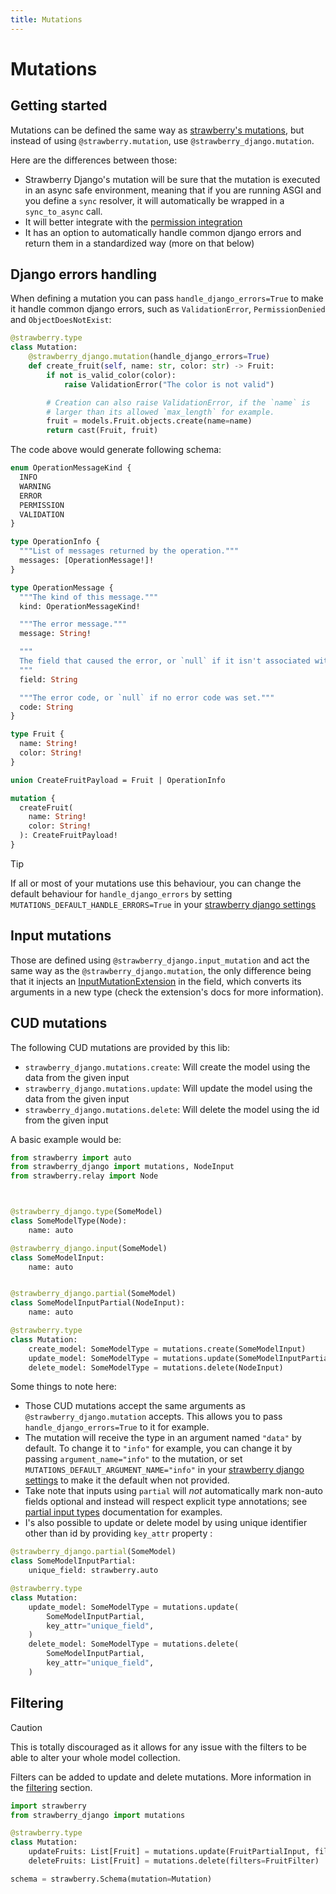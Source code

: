 ```yaml
---
title: Mutations
---
```


# Mutations

## Getting started

Mutations can be defined the same way as
[strawberry's mutations](https://strawberry.rocks/docs/general/mutations), but instead of
using `@strawberry.mutation`, use `@strawberry_django.mutation`.

Here are the differences between those:

- Strawberry Django's mutation will be sure that the mutation is executed in an async safe
  environment, meaning that if you are running ASGI and you define a `sync` resolver, it will
  automatically be wrapped in a `sync_to_async` call.
- It will better integrate with the [permission integration](./permissions.md)
- It has an option to automatically handle common django errors and return them
  in a standardized way (more on that below)

## Django errors handling

When defining a mutation you can pass `handle_django_errors=True` to make it handle
common django errors, such as `ValidationError`, `PermissionDenied` and `ObjectDoesNotExist`:

```python title="types.py"
@strawberry.type
class Mutation:
    @strawberry_django.mutation(handle_django_errors=True)
    def create_fruit(self, name: str, color: str) -> Fruit:
        if not is_valid_color(color):
            raise ValidationError("The color is not valid")

        # Creation can also raise ValidationError, if the `name` is
        # larger than its allowed `max_length` for example.
        fruit = models.Fruit.objects.create(name=name)
        return cast(Fruit, fruit)
```

The code above would generate following schema:

```graphql title="schema.graphql"
enum OperationMessageKind {
  INFO
  WARNING
  ERROR
  PERMISSION
  VALIDATION
}

type OperationInfo {
  """List of messages returned by the operation."""
  messages: [OperationMessage!]!
}

type OperationMessage {
  """The kind of this message."""
  kind: OperationMessageKind!

  """The error message."""
  message: String!

  """
  The field that caused the error, or `null` if it isn't associated with any particular field.
  """
  field: String

  """The error code, or `null` if no error code was set."""
  code: String
}

type Fruit {
  name: String!
  color: String!
}

union CreateFruitPayload = Fruit | OperationInfo

mutation {
  createFruit(
    name: String!
    color: String!
  ): CreateFruitPayload!
}
```

> [!TIP]
> If all or most of your mutations use this behaviour, you can change the
> default behaviour for `handle_django_errors` by setting
> `MUTATIONS_DEFAULT_HANDLE_ERRORS=True` in your [strawberry django settings](../settings)

## Input mutations

Those are defined using `@strawberry_django.input_mutation` and act the same way as
the `@strawberry_django.mutation`, the only difference being that it injects
an [InputMutationExtension](https://strawberry.rocks/docs/general/mutations#the-input-mutation-extension)
in the field, which converts its arguments in a new type (check the extension's docs
for more information).

## CUD mutations

The following CUD mutations are provided by this lib:

- `strawberry_django.mutations.create`: Will create the model using the data from the given input
- `strawberry_django.mutations.update`: Will update the model using the data from the given input
- `strawberry_django.mutations.delete`: Will delete the model using the id from the given input

A basic example would be:

```python title="types.py"
from strawberry import auto
from strawberry_django import mutations, NodeInput
from strawberry.relay import Node



@strawberry_django.type(SomeModel)
class SomeModelType(Node):
    name: auto

@strawberry_django.input(SomeModel)
class SomeModelInput:
    name: auto


@strawberry_django.partial(SomeModel)
class SomeModelInputPartial(NodeInput):
    name: auto

@strawberry.type
class Mutation:
    create_model: SomeModelType = mutations.create(SomeModelInput)
    update_model: SomeModelType = mutations.update(SomeModelInputPartial)
    delete_model: SomeModelType = mutations.delete(NodeInput)
```

Some things to note here:

- Those CUD mutations accept the same arguments as `@strawberry_django.mutation`
  accepts. This allows you to pass `handle_django_errors=True` to it for example.
- The mutation will receive the type in an argument named `"data"` by default.
  To change it to `"info"` for example, you can change it by passing
  `argument_name="info"` to the mutation, or set `MUTATIONS_DEFAULT_ARGUMENT_NAME="info"`
  in your [strawberry django settings](../settings) to make it the default when not provided.
- Take note that inputs using `partial` will _not_ automatically mark non-auto fields optional
  and instead will respect explicit type annotations;
  see [partial input types](./types.md#input-types) documentation for examples.
- I's also possible to update or delete model by using unique identifier other than id by providing `key_attr` property :

```python
@strawberry_django.partial(SomeModel)
class SomeModelInputPartial:
    unique_field: strawberry.auto

@strawberry.type
class Mutation:
    update_model: SomeModelType = mutations.update(
        SomeModelInputPartial,
        key_attr="unique_field",
    )
    delete_model: SomeModelType = mutations.delete(
        SomeModelInputPartial,
        key_attr="unique_field",
    )
```

## Filtering

> [!CAUTION]
> This is totally discouraged as it allows for any issue with the filters
> to be able to alter your whole model collection.

Filters can be added to update and delete mutations. More information in the
[filtering](filters.md) section.

```python title="schema.py"
import strawberry
from strawberry_django import mutations

@strawberry.type
class Mutation:
    updateFruits: List[Fruit] = mutations.update(FruitPartialInput, filters=FruitFilter)
    deleteFruits: List[Fruit] = mutations.delete(filters=FruitFilter)

schema = strawberry.Schema(mutation=Mutation)
```
